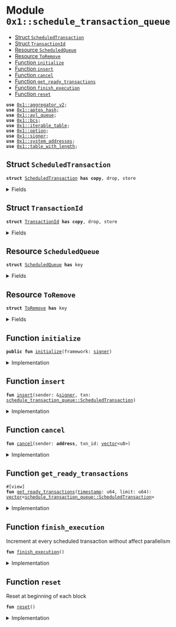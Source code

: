 
<a id="0x1_schedule_transaction_queue"></a>

# Module `0x1::schedule_transaction_queue`



-  [Struct `ScheduledTransaction`](#0x1_schedule_transaction_queue_ScheduledTransaction)
-  [Struct `TransactionId`](#0x1_schedule_transaction_queue_TransactionId)
-  [Resource `ScheduledQueue`](#0x1_schedule_transaction_queue_ScheduledQueue)
-  [Resource `ToRemove`](#0x1_schedule_transaction_queue_ToRemove)
-  [Function `initialize`](#0x1_schedule_transaction_queue_initialize)
-  [Function `insert`](#0x1_schedule_transaction_queue_insert)
-  [Function `cancel`](#0x1_schedule_transaction_queue_cancel)
-  [Function `get_ready_transactions`](#0x1_schedule_transaction_queue_get_ready_transactions)
-  [Function `finish_execution`](#0x1_schedule_transaction_queue_finish_execution)
-  [Function `reset`](#0x1_schedule_transaction_queue_reset)


<pre><code><b>use</b> <a href="aggregator_v2.md#0x1_aggregator_v2">0x1::aggregator_v2</a>;
<b>use</b> <a href="../../aptos-stdlib/../move-stdlib/doc/hash.md#0x1_aptos_hash">0x1::aptos_hash</a>;
<b>use</b> <a href="avl_tree.md#0x1_avl_queue">0x1::avl_queue</a>;
<b>use</b> <a href="../../aptos-stdlib/../move-stdlib/doc/bcs.md#0x1_bcs">0x1::bcs</a>;
<b>use</b> <a href="../../aptos-stdlib/doc/iterable_table.md#0x1_iterable_table">0x1::iterable_table</a>;
<b>use</b> <a href="../../aptos-stdlib/../move-stdlib/doc/option.md#0x1_option">0x1::option</a>;
<b>use</b> <a href="../../aptos-stdlib/../move-stdlib/doc/signer.md#0x1_signer">0x1::signer</a>;
<b>use</b> <a href="system_addresses.md#0x1_system_addresses">0x1::system_addresses</a>;
<b>use</b> <a href="../../aptos-stdlib/doc/table_with_length.md#0x1_table_with_length">0x1::table_with_length</a>;
</code></pre>



<a id="0x1_schedule_transaction_queue_ScheduledTransaction"></a>

## Struct `ScheduledTransaction`



<pre><code><b>struct</b> <a href="schedule_transaction_queue.md#0x1_schedule_transaction_queue_ScheduledTransaction">ScheduledTransaction</a> <b>has</b> <b>copy</b>, drop, store
</code></pre>



<details>
<summary>Fields</summary>


<dl>
<dt>
<code>scheduled_time: u64</code>
</dt>
<dd>

</dd>
<dt>
<code>payload: <a href="../../aptos-stdlib/../move-stdlib/doc/vector.md#0x1_vector">vector</a>&lt;u8&gt;</code>
</dt>
<dd>

</dd>
<dt>
<code>sender: <b>address</b></code>
</dt>
<dd>

</dd>
</dl>


</details>

<a id="0x1_schedule_transaction_queue_TransactionId"></a>

## Struct `TransactionId`



<pre><code><b>struct</b> <a href="schedule_transaction_queue.md#0x1_schedule_transaction_queue_TransactionId">TransactionId</a> <b>has</b> <b>copy</b>, drop, store
</code></pre>



<details>
<summary>Fields</summary>


<dl>
<dt>
<code><a href="../../aptos-stdlib/../move-stdlib/doc/hash.md#0x1_hash">hash</a>: <a href="../../aptos-stdlib/../move-stdlib/doc/vector.md#0x1_vector">vector</a>&lt;u8&gt;</code>
</dt>
<dd>

</dd>
</dl>


</details>

<a id="0x1_schedule_transaction_queue_ScheduledQueue"></a>

## Resource `ScheduledQueue`



<pre><code><b>struct</b> <a href="schedule_transaction_queue.md#0x1_schedule_transaction_queue_ScheduledQueue">ScheduledQueue</a> <b>has</b> key
</code></pre>



<details>
<summary>Fields</summary>


<dl>
<dt>
<code>queue: <a href="avl_tree.md#0x1_avl_queue_AVLqueue">avl_queue::AVLqueue</a>&lt;<a href="../../aptos-stdlib/doc/iterable_table.md#0x1_iterable_table_IterableTable">iterable_table::IterableTable</a>&lt;<a href="schedule_transaction_queue.md#0x1_schedule_transaction_queue_TransactionId">schedule_transaction_queue::TransactionId</a>, bool&gt;&gt;</code>
</dt>
<dd>

</dd>
<dt>
<code>items: <a href="../../aptos-stdlib/doc/table_with_length.md#0x1_table_with_length_TableWithLength">table_with_length::TableWithLength</a>&lt;<a href="schedule_transaction_queue.md#0x1_schedule_transaction_queue_TransactionId">schedule_transaction_queue::TransactionId</a>, <a href="schedule_transaction_queue.md#0x1_schedule_transaction_queue_ScheduledTransaction">schedule_transaction_queue::ScheduledTransaction</a>&gt;</code>
</dt>
<dd>

</dd>
</dl>


</details>

<a id="0x1_schedule_transaction_queue_ToRemove"></a>

## Resource `ToRemove`



<pre><code><b>struct</b> <a href="schedule_transaction_queue.md#0x1_schedule_transaction_queue_ToRemove">ToRemove</a> <b>has</b> key
</code></pre>



<details>
<summary>Fields</summary>


<dl>
<dt>
<code>num: <a href="aggregator_v2.md#0x1_aggregator_v2_Aggregator">aggregator_v2::Aggregator</a>&lt;u64&gt;</code>
</dt>
<dd>

</dd>
</dl>


</details>

<a id="0x1_schedule_transaction_queue_initialize"></a>

## Function `initialize`



<pre><code><b>public</b> <b>fun</b> <a href="schedule_transaction_queue.md#0x1_schedule_transaction_queue_initialize">initialize</a>(framework: <a href="../../aptos-stdlib/../move-stdlib/doc/signer.md#0x1_signer">signer</a>)
</code></pre>



<details>
<summary>Implementation</summary>


<pre><code><b>public</b> <b>fun</b> <a href="schedule_transaction_queue.md#0x1_schedule_transaction_queue_initialize">initialize</a>(framework: <a href="../../aptos-stdlib/../move-stdlib/doc/signer.md#0x1_signer">signer</a>) {
    <a href="system_addresses.md#0x1_system_addresses_assert_aptos_framework">system_addresses::assert_aptos_framework</a>(&framework);
    <b>move_to</b>(&framework, <a href="schedule_transaction_queue.md#0x1_schedule_transaction_queue_ScheduledQueue">ScheduledQueue</a> {
        queue: <a href="avl_tree.md#0x1_avl_queue_new">avl_queue::new</a>(<b>true</b>, 0, 0),
        items: <a href="../../aptos-stdlib/doc/table_with_length.md#0x1_table_with_length_new">table_with_length::new</a>(),
    });
    <b>move_to</b>(&framework, <a href="schedule_transaction_queue.md#0x1_schedule_transaction_queue_ToRemove">ToRemove</a> {
        num: <a href="aggregator_v2.md#0x1_aggregator_v2_create_unbounded_aggregator">aggregator_v2::create_unbounded_aggregator</a>(),
    });
}
</code></pre>



</details>

<a id="0x1_schedule_transaction_queue_insert"></a>

## Function `insert`



<pre><code><b>fun</b> <a href="schedule_transaction_queue.md#0x1_schedule_transaction_queue_insert">insert</a>(sender: &<a href="../../aptos-stdlib/../move-stdlib/doc/signer.md#0x1_signer">signer</a>, txn: <a href="schedule_transaction_queue.md#0x1_schedule_transaction_queue_ScheduledTransaction">schedule_transaction_queue::ScheduledTransaction</a>)
</code></pre>



<details>
<summary>Implementation</summary>


<pre><code><b>fun</b> <a href="schedule_transaction_queue.md#0x1_schedule_transaction_queue_insert">insert</a>(sender: &<a href="../../aptos-stdlib/../move-stdlib/doc/signer.md#0x1_signer">signer</a>, txn: <a href="schedule_transaction_queue.md#0x1_schedule_transaction_queue_ScheduledTransaction">ScheduledTransaction</a>) <b>acquires</b> <a href="schedule_transaction_queue.md#0x1_schedule_transaction_queue_ScheduledQueue">ScheduledQueue</a> {
    <b>assert</b>!(<a href="../../aptos-stdlib/../move-stdlib/doc/signer.md#0x1_signer_address_of">signer::address_of</a>(sender) == txn.sender, 1);
    <b>let</b> scheduled_queue = <b>borrow_global_mut</b>&lt;<a href="schedule_transaction_queue.md#0x1_schedule_transaction_queue_ScheduledQueue">ScheduledQueue</a>&gt;(@aptos_framework);
    <b>let</b> id = <a href="schedule_transaction_queue.md#0x1_schedule_transaction_queue_TransactionId">TransactionId</a> { <a href="../../aptos-stdlib/../move-stdlib/doc/hash.md#0x1_hash">hash</a>: sha3_512(<a href="../../aptos-stdlib/../move-stdlib/doc/bcs.md#0x1_bcs_to_bytes">bcs::to_bytes</a>(&txn)) };
    <b>if</b> (!<a href="../../aptos-stdlib/doc/table_with_length.md#0x1_table_with_length_contains">table_with_length::contains</a>(&scheduled_queue.items, id)) {
        <b>return</b>
    };
    // <b>assert</b> <a href="timestamp.md#0x1_timestamp">timestamp</a> range
    <b>let</b> time = txn.scheduled_time;
    <b>if</b> (!<a href="avl_tree.md#0x1_avl_queue_has_key">avl_queue::has_key</a>(&scheduled_queue.queue, time)) {
        <a href="avl_tree.md#0x1_avl_queue_insert">avl_queue::insert</a>(&<b>mut</b> scheduled_queue.queue, time, <a href="../../aptos-stdlib/doc/iterable_table.md#0x1_iterable_table_new">iterable_table::new</a>());
    };
    <a href="../../aptos-stdlib/doc/iterable_table.md#0x1_iterable_table_add">iterable_table::add</a>(
        <a href="avl_tree.md#0x1_avl_queue_borrow_mut">avl_queue::borrow_mut</a>(&<b>mut</b> scheduled_queue.queue, time), id, <b>false</b>);
    <a href="../../aptos-stdlib/doc/table_with_length.md#0x1_table_with_length_add">table_with_length::add</a>(&<b>mut</b> scheduled_queue.items, id, txn);
}
</code></pre>



</details>

<a id="0x1_schedule_transaction_queue_cancel"></a>

## Function `cancel`



<pre><code><b>fun</b> <a href="schedule_transaction_queue.md#0x1_schedule_transaction_queue_cancel">cancel</a>(sender: <b>address</b>, txn_id: <a href="../../aptos-stdlib/../move-stdlib/doc/vector.md#0x1_vector">vector</a>&lt;u8&gt;)
</code></pre>



<details>
<summary>Implementation</summary>


<pre><code><b>fun</b> <a href="schedule_transaction_queue.md#0x1_schedule_transaction_queue_cancel">cancel</a>(sender: <b>address</b>, txn_id: <a href="../../aptos-stdlib/../move-stdlib/doc/vector.md#0x1_vector">vector</a>&lt;u8&gt;) <b>acquires</b> <a href="schedule_transaction_queue.md#0x1_schedule_transaction_queue_ScheduledQueue">ScheduledQueue</a> {
    <b>let</b> scheduled_queue = <b>borrow_global_mut</b>&lt;<a href="schedule_transaction_queue.md#0x1_schedule_transaction_queue_ScheduledQueue">ScheduledQueue</a>&gt;(@aptos_framework);
    <b>let</b> id = <a href="schedule_transaction_queue.md#0x1_schedule_transaction_queue_TransactionId">TransactionId</a> { <a href="../../aptos-stdlib/../move-stdlib/doc/hash.md#0x1_hash">hash</a>: txn_id };
    <b>if</b> (!<a href="../../aptos-stdlib/doc/table_with_length.md#0x1_table_with_length_contains">table_with_length::contains</a>(&scheduled_queue.items, id)) {
        <b>return</b>
    };
    <b>let</b> item = <a href="../../aptos-stdlib/doc/table_with_length.md#0x1_table_with_length_remove">table_with_length::remove</a>(&<b>mut</b> scheduled_queue.items, id);
    <b>if</b> (item.sender != sender) {
        <a href="../../aptos-stdlib/doc/table_with_length.md#0x1_table_with_length_add">table_with_length::add</a>(&<b>mut</b> scheduled_queue.items, id, item);
    } <b>else</b> {
        <a href="../../aptos-stdlib/doc/iterable_table.md#0x1_iterable_table_remove">iterable_table::remove</a>(<a href="avl_tree.md#0x1_avl_queue_borrow_mut">avl_queue::borrow_mut</a>(
            &<b>mut</b> scheduled_queue.queue, item.scheduled_time), id);
        <b>if</b> (<a href="../../aptos-stdlib/doc/iterable_table.md#0x1_iterable_table_length">iterable_table::length</a>(<a href="avl_tree.md#0x1_avl_queue_borrow">avl_queue::borrow</a>(&scheduled_queue.queue, item.scheduled_time)) == 0) {
            <b>let</b> empty_table = <a href="avl_tree.md#0x1_avl_queue_remove">avl_queue::remove</a>(&<b>mut</b> scheduled_queue.queue, item.scheduled_time);
            <a href="../../aptos-stdlib/doc/iterable_table.md#0x1_iterable_table_destroy_empty">iterable_table::destroy_empty</a>(empty_table);
        }
    }
}
</code></pre>



</details>

<a id="0x1_schedule_transaction_queue_get_ready_transactions"></a>

## Function `get_ready_transactions`



<pre><code>#[view]
<b>fun</b> <a href="schedule_transaction_queue.md#0x1_schedule_transaction_queue_get_ready_transactions">get_ready_transactions</a>(<a href="timestamp.md#0x1_timestamp">timestamp</a>: u64, limit: u64): <a href="../../aptos-stdlib/../move-stdlib/doc/vector.md#0x1_vector">vector</a>&lt;<a href="schedule_transaction_queue.md#0x1_schedule_transaction_queue_ScheduledTransaction">schedule_transaction_queue::ScheduledTransaction</a>&gt;
</code></pre>



<details>
<summary>Implementation</summary>


<pre><code><b>fun</b> <a href="schedule_transaction_queue.md#0x1_schedule_transaction_queue_get_ready_transactions">get_ready_transactions</a>(<a href="timestamp.md#0x1_timestamp">timestamp</a>: u64, limit: u64): <a href="../../aptos-stdlib/../move-stdlib/doc/vector.md#0x1_vector">vector</a>&lt;<a href="schedule_transaction_queue.md#0x1_schedule_transaction_queue_ScheduledTransaction">ScheduledTransaction</a>&gt; <b>acquires</b> <a href="schedule_transaction_queue.md#0x1_schedule_transaction_queue_ScheduledQueue">ScheduledQueue</a> {
    <b>let</b> scheduled_queue = <b>borrow_global_mut</b>&lt;<a href="schedule_transaction_queue.md#0x1_schedule_transaction_queue_ScheduledQueue">ScheduledQueue</a>&gt;(@aptos_framework);
    <b>let</b> result = <a href="../../aptos-stdlib/../move-stdlib/doc/vector.md#0x1_vector">vector</a>[];
    <b>while</b> (<a href="../../aptos-stdlib/../move-stdlib/doc/vector.md#0x1_vector_length">vector::length</a>(&result) &lt; limit) {
        <b>let</b> head_key = <a href="avl_tree.md#0x1_avl_queue_get_head_key">avl_queue::get_head_key</a>(&scheduled_queue.queue);
        <b>if</b> (<a href="../../aptos-stdlib/../move-stdlib/doc/option.md#0x1_option_is_none">option::is_none</a>(&head_key)) {
            <b>return</b> result;
        };
        <b>let</b> current_timestamp = <a href="../../aptos-stdlib/../move-stdlib/doc/option.md#0x1_option_extract">option::extract</a>(&<b>mut</b> head_key);
        <b>if</b> (current_timestamp &gt; <a href="timestamp.md#0x1_timestamp">timestamp</a>) {
            <b>return</b> result;
        };
        <b>let</b> <a href="../../aptos-stdlib/doc/table.md#0x1_table">table</a> = <a href="avl_tree.md#0x1_avl_queue_pop_head">avl_queue::pop_head</a>(&<b>mut</b> scheduled_queue.queue);
        <b>let</b> key = <a href="../../aptos-stdlib/doc/iterable_table.md#0x1_iterable_table_head_key">iterable_table::head_key</a>(&<a href="../../aptos-stdlib/doc/table.md#0x1_table">table</a>);
        <b>while</b> (<a href="../../aptos-stdlib/../move-stdlib/doc/option.md#0x1_option_is_some">option::is_some</a>(&key)) {
            <b>if</b> (<a href="../../aptos-stdlib/../move-stdlib/doc/vector.md#0x1_vector_length">vector::length</a>(&result) &lt; limit) {
                <b>let</b> txn = <a href="../../aptos-stdlib/doc/table_with_length.md#0x1_table_with_length_borrow">table_with_length::borrow</a>(&scheduled_queue.items, *<a href="../../aptos-stdlib/../move-stdlib/doc/option.md#0x1_option_borrow">option::borrow</a>(&key));
                <a href="../../aptos-stdlib/../move-stdlib/doc/vector.md#0x1_vector_push_back">vector::push_back</a>(&<b>mut</b> result, *txn);
            };
            <b>let</b> (_, _, next) = <a href="../../aptos-stdlib/doc/iterable_table.md#0x1_iterable_table_remove_iter">iterable_table::remove_iter</a>(&<b>mut</b> <a href="../../aptos-stdlib/doc/table.md#0x1_table">table</a>, *<a href="../../aptos-stdlib/../move-stdlib/doc/option.md#0x1_option_borrow">option::borrow</a>(&key));
            key = next;
        };
        <a href="../../aptos-stdlib/doc/iterable_table.md#0x1_iterable_table_destroy_empty">iterable_table::destroy_empty</a>(<a href="../../aptos-stdlib/doc/table.md#0x1_table">table</a>);
    };
    result
}
</code></pre>



</details>

<a id="0x1_schedule_transaction_queue_finish_execution"></a>

## Function `finish_execution`

Increment at every scheduled transaction without affect parallelism


<pre><code><b>fun</b> <a href="schedule_transaction_queue.md#0x1_schedule_transaction_queue_finish_execution">finish_execution</a>()
</code></pre>



<details>
<summary>Implementation</summary>


<pre><code><b>fun</b> <a href="schedule_transaction_queue.md#0x1_schedule_transaction_queue_finish_execution">finish_execution</a>() <b>acquires</b> <a href="schedule_transaction_queue.md#0x1_schedule_transaction_queue_ToRemove">ToRemove</a> {
    <b>let</b> to_remove = <b>borrow_global_mut</b>&lt;<a href="schedule_transaction_queue.md#0x1_schedule_transaction_queue_ToRemove">ToRemove</a>&gt;(@aptos_framework);
    <a href="aggregator_v2.md#0x1_aggregator_v2_add">aggregator_v2::add</a>(&<b>mut</b> to_remove.num, 1);
}
</code></pre>



</details>

<a id="0x1_schedule_transaction_queue_reset"></a>

## Function `reset`

Reset at beginning of each block


<pre><code><b>fun</b> <a href="schedule_transaction_queue.md#0x1_schedule_transaction_queue_reset">reset</a>()
</code></pre>



<details>
<summary>Implementation</summary>


<pre><code><b>fun</b> <a href="schedule_transaction_queue.md#0x1_schedule_transaction_queue_reset">reset</a>() <b>acquires</b> <a href="schedule_transaction_queue.md#0x1_schedule_transaction_queue_ToRemove">ToRemove</a>, <a href="schedule_transaction_queue.md#0x1_schedule_transaction_queue_ScheduledQueue">ScheduledQueue</a> {
    <b>let</b> to_remove = <b>borrow_global_mut</b>&lt;<a href="schedule_transaction_queue.md#0x1_schedule_transaction_queue_ToRemove">ToRemove</a>&gt;(@aptos_framework);
    <b>let</b> num_to_remove = <a href="aggregator_v2.md#0x1_aggregator_v2_read">aggregator_v2::read</a>(&to_remove.num);
    <a href="aggregator_v2.md#0x1_aggregator_v2_sub">aggregator_v2::sub</a>(&<b>mut</b> to_remove.num, num_to_remove);
    <b>let</b> scheduled_queue = <b>borrow_global_mut</b>&lt;<a href="schedule_transaction_queue.md#0x1_schedule_transaction_queue_ScheduledQueue">ScheduledQueue</a>&gt;(@aptos_framework);
    <b>while</b> (num_to_remove &gt; 0) {
        <b>let</b> head_key = <a href="../../aptos-stdlib/../move-stdlib/doc/option.md#0x1_option_extract">option::extract</a>(&<b>mut</b> <a href="avl_tree.md#0x1_avl_queue_get_head_key">avl_queue::get_head_key</a>(&scheduled_queue.queue));
        <b>let</b> <a href="../../aptos-stdlib/doc/table.md#0x1_table">table</a> = <a href="avl_tree.md#0x1_avl_queue_pop_head">avl_queue::pop_head</a>(&<b>mut</b> scheduled_queue.queue);
        <b>let</b> key = <a href="../../aptos-stdlib/doc/iterable_table.md#0x1_iterable_table_head_key">iterable_table::head_key</a>(&<a href="../../aptos-stdlib/doc/table.md#0x1_table">table</a>);
        <b>while</b> (<a href="../../aptos-stdlib/../move-stdlib/doc/option.md#0x1_option_is_some">option::is_some</a>(&key) && num_to_remove &gt; 0) {
            <a href="../../aptos-stdlib/doc/table_with_length.md#0x1_table_with_length_remove">table_with_length::remove</a>(&<b>mut</b> scheduled_queue.items, *<a href="../../aptos-stdlib/../move-stdlib/doc/option.md#0x1_option_borrow">option::borrow</a>(&key));
            <b>let</b> (_, _, next) = <a href="../../aptos-stdlib/doc/iterable_table.md#0x1_iterable_table_remove_iter">iterable_table::remove_iter</a>(&<b>mut</b> <a href="../../aptos-stdlib/doc/table.md#0x1_table">table</a>, *<a href="../../aptos-stdlib/../move-stdlib/doc/option.md#0x1_option_borrow">option::borrow</a>(&key));
            key = next;
            num_to_remove = num_to_remove - 1;
        };
        <b>if</b> (<a href="../../aptos-stdlib/../move-stdlib/doc/option.md#0x1_option_is_none">option::is_none</a>(&key)) {
            <a href="../../aptos-stdlib/doc/iterable_table.md#0x1_iterable_table_destroy_empty">iterable_table::destroy_empty</a>(<a href="../../aptos-stdlib/doc/table.md#0x1_table">table</a>);
        } <b>else</b> {
            <a href="avl_tree.md#0x1_avl_queue_insert">avl_queue::insert</a>(&<b>mut</b> scheduled_queue.queue, head_key, <a href="../../aptos-stdlib/doc/table.md#0x1_table">table</a>);
            <b>return</b>
        }
    }
}
</code></pre>



</details>


[move-book]: https://aptos.dev/move/book/SUMMARY
